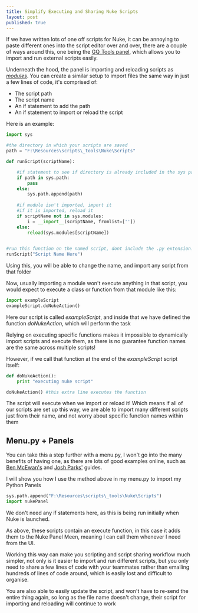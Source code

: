 ```yaml
---
title: Simplify Executing and Sharing Nuke Scripts
layout: post
published: true
---
```


If we have written lots of one off scripts for Nuke, it can be annoying to paste different ones into the script editor over and over, there are a couple of ways around this, one being the [GQ_Tools panel](https://github.com/gquelch/Nuke-Public-Scripts#gq_tools), which allows you to import and run external scripts easily.

Underneath the hood, the panel is importing and reloading scripts as *[modules](https://www.w3schools.com/python/python_modules.asp)*. You can create a similar setup to import files the same way in just a few lines of code, it's comprised of:

- The script path
- The script name
- An if statement to add the path
- An if statement to import or reload the script



Here is an example:

```python
import sys

#the directory in which your scripts are saved
path = "F:\Resources\scripts\_tools\Nuke\Scripts"

def runScript(scriptName):

    #if statement to see if directory is already included in the sys path
    if path in sys.path:
        pass
    else:
        sys.path.append(path)
        
    #if module isn't imported, import it
    #if it is imported, reload it
    if scriptName not in sys.modules:
        i = __import__(scriptName, fromlist=[''])
    else:
        reload(sys.modules[scriptName])
        

#run this function on the named script, dont include the .py extension!  
runScript("Script Name Here")
```

Using this, you will be able to change the name, and import any script from that folder



Now, usually importing a module won't execute anything in that script, you would expect to execute a class or function from that module like this:

```python
import exampleScript
exampleScript.doNukeAction()
```

Here our script is called *exampleScript*, and inside that we have defined the function *doNukeAction*, which will perform the task


Relying on executing specific functions makes it impossible to dynamically import scripts and execute them, as there is no guarantee function names are the same across multiple scripts!


However, if we call that function at the end of the *exampleScript* script itself:

```python
def doNukeAction():
    print "executing nuke script"

doNukeAction() #this extra line executes the function
```

The script will execute when we import or reload it! Which means if all of our scripts are set up this way, we are able to import many different scripts just from their name, and not worry about specific function names within them



## Menu.py + Panels

You can take this a step further with a menu.py, I won't go into the many benefits of having one, as there are lots of good examples online, such as [Ben McEwan's](https://benmcewan.com/blog/2018/01/14/whats-a-menu-py-and-why-should-i-have-one/) and [Josh Parks'](https://www.compositingpro.com/improve-your-nuke-compositing-workflow-with-menu-py/) guides. 

I will show you how I use the method above in my menu.py to import my Python Panels

```python
sys.path.append("F:\Resources\scripts\_tools\Nuke\Scripts")
import nukePanel
```

We don't need any if statements here, as this is being run initially when Nuke is launched.

As above, these scripts contain an execute function, in this case it adds them to the Nuke Panel Meen, meaning I can call them whenever I need from the UI.

Working this way can make you scripting and script sharing workflow much simpler, not only is it easier to import and run different scripts, but you only need to share a few lines of code with your teammates rather than emailing hundreds of lines of code around, which is easily lost and difficult to organise.

You are also able to easily update the script, and won't have to re-send the entire thing again, so long as the file name doesn't change, their script for importing and reloading will continue to work